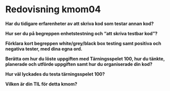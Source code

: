 ---
---
Redovisning kmom04
=========================

<b>Har du tidigare erfarenheter av att skriva kod som testar annan kod?</b>
<p></p>

<b>Hur ser du på begreppen enhetstestning och “att skriva testbar kod”?</b>
<p></p>

<b>Förklara kort begreppen white/grey/black box testing samt positiva och negativa tester, med dina egna ord.</b>
<p></p>

<b>Berätta om hur du löste uppgiften med Tärningsspelet 100, hur du tänkte, planerade och utförde uppgiften samt hur du organiserade din kod?</b>
<p></p>

<b>Hur väl lyckades du testa tärningsspelet 100?</b>
<p></p>

<b>Vilken är din TIL för detta kmom?</b>
<p></p>
